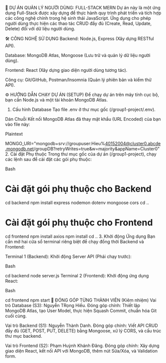 🚀 DỰ ÁN QUẢN LÝ NGƯỜI DÙNG: FULL-STACK MERN
Dự án này là một ứng dụng Full-Stack được xây dựng để thực hành quy trình phát triển và tích hợp các công nghệ chính trong hệ sinh thái JavaScript. Ứng dụng cho phép người dùng thực hiện các thao tác CRUD đầy đủ (Create, Read, Update, Delete) đối với dữ liệu người dùng.

🛠️ CÔNG NGHỆ SỬ DỤNG
Backend: Node.js, Express (Xây dựng RESTful API).

Database: MongoDB Atlas, Mongoose (Lưu trữ và quản lý dữ liệu người dùng).

Frontend: React (Xây dựng giao diện người dùng tương tác).

Công cụ: Git/GitHub, Postman/Insomnia (Quản lý phiên bản và kiểm thử API).

⚙️ HƯỚNG DẪN CHẠY DỰ ÁN (SETUP)
Để chạy dự án trên máy tính cục bộ, bạn cần Node.js và một tài khoản MongoDB Atlas.

1. Cấu hình Database
Tạo file .env ở thư mục gốc (/group1-project/.env).

Dán Chuỗi Kết nối MongoDB Atlas đã thay mật khẩu (URL Encoded) của bạn vào file này:

Plaintext

MONGO_URI="mongodb+srv://groupuser:Hieu%40152004@cluster0.abcde.mongodb.net/groupDB?retryWrites=true&w=majority&appName=Cluster0"
2. Cài đặt Phụ thuộc
Trong thư mục gốc của dự án (/group1-project), chạy các lệnh sau để cài đặt các gói phụ thuộc:

Bash

# Cài đặt gói phụ thuộc cho Backend
cd backend
npm install express nodemon dotenv mongoose cors
cd ..

# Cài đặt gói phụ thuộc cho Frontend
cd frontend
npm install axios 
npm install
cd ..
3. Khởi động Ứng dụng
Bạn cần mở hai cửa sổ terminal riêng biệt để chạy đồng thời Backend và Frontend:

Terminal 1 (Backend): Khởi động Server API (Phải chạy trước):

Bash

cd backend
node server.js 
Terminal 2 (Frontend): Khởi động ứng dụng React:

Bash

cd frontend
npm start
👤 ĐÓNG GÓP TỪNG THÀNH VIÊN (Kiêm nhiệm)
Vai trò Database (S3): Nguyễn TRọng Hiếu. Đóng góp chính: Thiết lập MongoDB Atlas, tạo User Model, thực hiện Squash Commit, chuẩn hóa Git cuối cùng.

Vai trò Backend (S1): Nguyễn Thành Danh. Đóng góp chính: Viết API CRUD đầy đủ (GET, POST, PUT, DELETE) bằng Mongoose, xử lý CORS, và cấu trúc thư mục backend.

Vai trò Frontend (S2): Phạm Huỳnh Khánh Đăng. Đóng góp chính: Xây dựng giao diện React, kết nối API với MongoDB, thêm nút Sửa/Xóa, và Validation form.